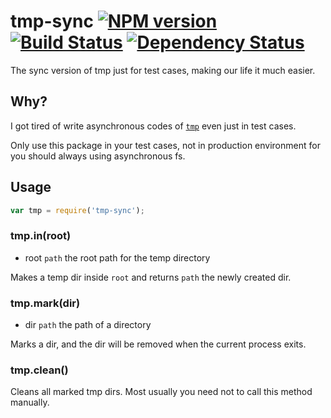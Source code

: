 # tmp-sync [![NPM version](https://badge.fury.io/js/tmp-sync.svg)](http://badge.fury.io/js/tmp-sync) [![Build Status](https://travis-ci.org/kaelzhang/node-tmp-sync.svg?branch=master)](https://travis-ci.org/kaelzhang/node-tmp-sync) [![Dependency Status](https://gemnasium.com/kaelzhang/node-tmp-sync.svg)](https://gemnasium.com/kaelzhang/node-tmp-sync)

The sync version of tmp just for test cases, making our life it much easier.

## Why?

I got tired of write asynchronous codes of [`tmp`](http://www.npmjs.org/package/tmp) even just in test cases.

Only use this package in your test cases, not in production environment for you should always using asynchronous fs.

## Usage

```js
var tmp = require('tmp-sync');
``` 

### tmp.in(root)

- root `path` the root path for the temp directory

Makes a temp dir inside `root` and returns `path` the newly created dir.

### tmp.mark(dir)

- dir `path` the path of a directory

Marks a dir, and the dir will be removed when the current process exits.

### tmp.clean()

Cleans all marked tmp dirs. Most usually you need not to call this method manually.
